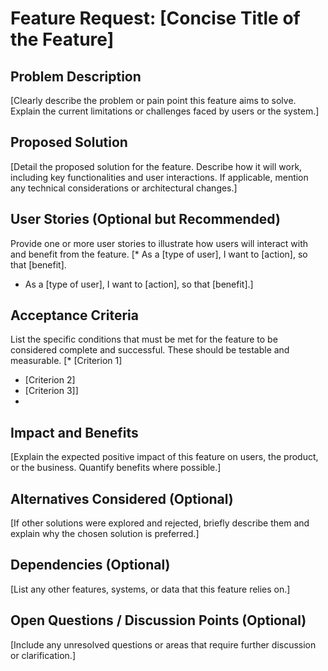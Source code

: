 <!--
  Licensed to the Apache Software Foundation (ASF) under one or more
  contributor license agreements.  See the NOTICE file distributed with
  this work for additional information regarding copyright ownership.
  The ASF licenses this file to You under the Apache License, Version 2.0
  (the "License"); you may not use this file except in compliance with
  the License.  You may obtain a copy of the License at

      http://www.apache.org/licenses/LICENSE-2.0

  Unless required by applicable law or agreed to in writing, software
  distributed under the License is distributed on an "AS IS" BASIS,
  WITHOUT WARRANTIES OR CONDITIONS OF ANY KIND, either express or implied.
  See the License for the specific language governing permissions and
  limitations under the License.
-->

# Feature Request: [Concise Title of the Feature]

## Problem Description

[Clearly describe the problem or pain point this feature aims to solve. Explain the current limitations or challenges faced by users or the system.]

## Proposed Solution

[Detail the proposed solution for the feature. Describe how it will work, including key functionalities and user interactions. If applicable, mention any technical considerations or architectural changes.]

## User Stories (Optional but Recommended)

Provide one or more user stories to illustrate how users will interact with and benefit from the feature.
[*   As a [type of user], I want to [action], so that [benefit].
*   As a [type of user], I want to [action], so that [benefit].]

## Acceptance Criteria

List the specific conditions that must be met for the feature to be considered complete and successful. These should be testable and measurable.
[*   [Criterion 1]
*   [Criterion 2]
*   [Criterion 3]]
*   
## Impact and Benefits

[Explain the expected positive impact of this feature on users, the product, or the business. Quantify benefits where possible.]

## Alternatives Considered (Optional)

[If other solutions were explored and rejected, briefly describe them and explain why the chosen solution is preferred.]

## Dependencies (Optional)

[List any other features, systems, or data that this feature relies on.]

## Open Questions / Discussion Points (Optional)

[Include any unresolved questions or areas that require further discussion or clarification.]
